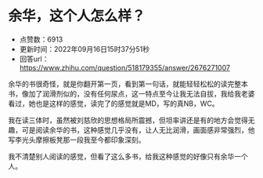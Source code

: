 # 余华，这个人怎么样？
- 点赞数：6913
- 更新时间：2022年09月16日15时37分51秒
- 回答url：https://www.zhihu.com/question/518179355/answer/2676271007
<body>
 <p data-pid="-d9H4qjV">余华的书很奇怪，就是你翻开第一页，看到第一句话，就能轻轻松松的读完整本书，像加了润滑剂似的，没有任何尿点，这一特点至今让我无法自拔，我给我老婆看过，她也是这样的感觉，读完了的感觉就是MD，写的真NB，WC。</p>
 <p data-pid="X-VNYQfY">我在读三体时，虽然被刘慈欣的思想格局所震撼，但坦率讲还是有的地方会觉得无趣，可是阅读余华的书，这种感觉几乎没有，让人无比润滑，画面感非常强烈，他写李光头摩擦板凳那一段我至今都印象深刻。</p>
 <p data-pid="7lMolQGV">我不清楚别人阅读的感觉，但看了这么多书，给我这种感觉的好像只有余华一个人。</p>
 <p></p>
</body>